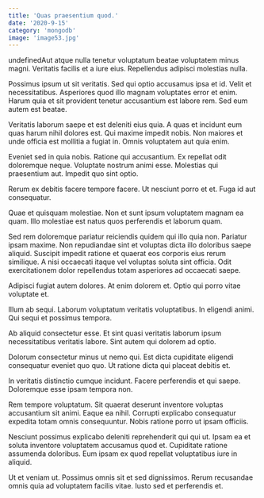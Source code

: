 ```yaml
---
title: 'Quas praesentium quod.'
date: '2020-9-15'
category: 'mongodb'
image: 'image53.jpg'
---
```


undefinedAut atque nulla tenetur voluptatum beatae voluptatem minus magni. Veritatis facilis et a iure eius. Repellendus adipisci molestias nulla.
 Possimus ipsum ut sit veritatis. Sed qui optio accusamus ipsa et id. Velit et necessitatibus. Asperiores quod illo magnam voluptates error et enim. Harum quia et sit provident tenetur accusantium est labore rem. Sed eum autem est beatae.
 Veritatis laborum saepe et est deleniti eius quia. A quas et incidunt eum quas harum nihil dolores est. Qui maxime impedit nobis. Non maiores et unde officia est mollitia a fugiat in. Omnis voluptatem aut quia enim.

Eveniet sed in quia nobis. Ratione qui accusantium. Ex repellat odit doloremque neque. Voluptate nostrum animi esse. Molestias qui praesentium aut. Impedit quo sint optio.
 Rerum ex debitis facere tempore facere. Ut nesciunt porro et et. Fuga id aut consequatur.
 Quae et quisquam molestiae. Non et sunt ipsum voluptatem magnam ea quam. Illo molestiae est natus quos perferendis et laborum quam.

Sed rem doloremque pariatur reiciendis quidem qui illo quia non. Pariatur ipsam maxime. Non repudiandae sint et voluptas dicta illo doloribus saepe aliquid. Suscipit impedit ratione et quaerat eos corporis eius rerum similique. A nisi occaecati itaque vel voluptas soluta sint officia. Odit exercitationem dolor repellendus totam asperiores ad occaecati saepe.
 Adipisci fugiat autem dolores. At enim dolorem et. Optio qui porro vitae voluptate et.
 Illum ab sequi. Laborum voluptatum veritatis voluptatibus. In eligendi animi. Qui sequi et possimus tempora.

Ab aliquid consectetur esse. Et sint quasi veritatis laborum ipsum necessitatibus veritatis labore. Sint autem qui dolorem ad optio.
 Dolorum consectetur minus ut nemo qui. Est dicta cupiditate eligendi consequatur eveniet quo quo. Ut ratione dicta qui placeat debitis et.
 In veritatis distinctio cumque incidunt. Facere perferendis et qui saepe. Doloremque esse ipsam tempora non.

Rem tempore voluptatum. Sit quaerat deserunt inventore voluptas accusantium sit animi. Eaque ea nihil. Corrupti explicabo consequatur expedita totam omnis consequuntur. Nobis ratione porro ut ipsam officiis.
 Nesciunt possimus explicabo deleniti reprehenderit qui qui ut. Ipsam ea et soluta inventore voluptatem accusamus quod et. Cupiditate ratione assumenda doloribus. Eum ipsam ex quod repellat voluptatibus iure in aliquid.
 Ut et veniam ut. Possimus omnis sit et sed dignissimos. Rerum recusandae omnis quia ad voluptatem facilis vitae. Iusto sed et perferendis et.


